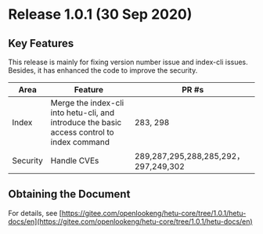 # Release 1.0.1 (30 Sep 2020)

## Key Features

This release is mainly for fixing version number issue and index-cli issues. Besides, it has enhanced the code to improve the security.

| Area                    | Feature                                                      | PR #s                                                        |
| ----------------------- | ------------------------------------------------------------ | ------------------------------------------------------------ |
| Index                | Merge the index-cli into hetu-cli, and introduce the basic access control to index command                                               | 283, 298                                                          |
| Security | Handle CVEs | 289,287,295,288,285,292，297,249,302                                                           |

## Obtaining the Document 

For details, see [https://gitee.com/openlookeng/hetu-core/tree/1.0.1/hetu-docs/en](https://gitee.com/openlookeng/hetu-core/tree/1.0.1/hetu-docs/en)